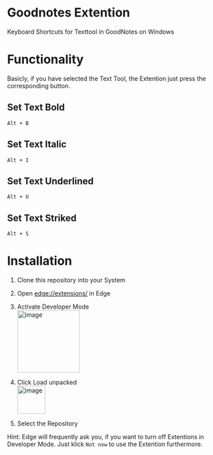 # Goodnotes Extention
Keyboard Shortcuts for Texttool in GoodNotes on Windows

# Functionality
Basicly, if you have selected the Text Tool, the Extention just press the corresponding button.

## Set Text Bold
 `Alt + B`

## Set Text Italic
 `Alt + I`

## Set Text Underlined
 `Alt + U`

## Set Text Striked
 `Alt + S`

# Installation
1. Clone this repository into your System

2. Open [edge://extensions/](edge://extensions/) in Edge

3. Activate Developer Mode
<br><img width="145" alt="image" src="https://github.com/user-attachments/assets/5bd6de70-d7aa-4f2e-a381-ab7bb1d2b158" />

4. Click Load unpacked
<br><img width="65" alt="image" src="https://github.com/user-attachments/assets/6a7e87ec-0b39-4f8e-a344-ff5a4ec483ef" />

5. Select the Repository

Hint: Edge will frequently ask you, if you want to turn off Extentions in Developer Mode. Just klick `Not now` to use the Extention furthermore.
